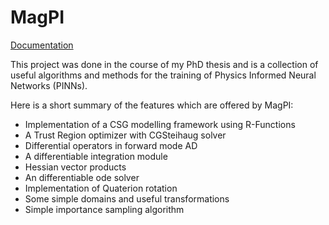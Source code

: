 # MagPI

[Documentation](https://schaffer9.github.io/MagPI/)

This project was done in the course of my PhD thesis and is a collection of useful algorithms and methods for the training 
of Physics Informed Neural Networks (PINNs).

Here is a short summary of the features which are offered by MagPI:
- Implementation of a CSG modelling framework using R-Functions
- A Trust Region optimizer with CGSteihaug solver
- Differential operators in forward mode AD
- A differentiable integration module
- Hessian vector products
- An differentiable ode solver
- Implementation of Quaterion rotation
- Some simple domains and useful transformations
- Simple importance sampling algorithm


